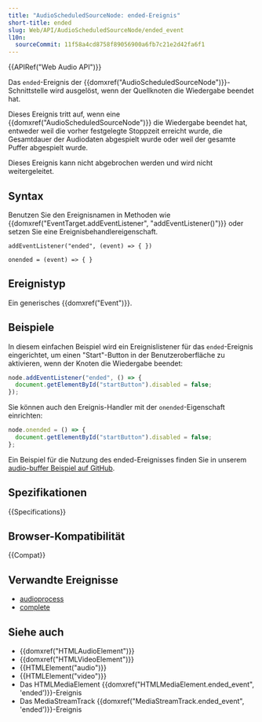 ```yaml
---
title: "AudioScheduledSourceNode: ended-Ereignis"
short-title: ended
slug: Web/API/AudioScheduledSourceNode/ended_event
l10n:
  sourceCommit: 11f58a4cd8758f89056900a6fb7c21e2d42fa6f1
---
```


{{APIRef("Web Audio API")}}

Das `ended`-Ereignis der {{domxref("AudioScheduledSourceNode")}}-Schnittstelle wird ausgelöst, wenn der Quellknoten die Wiedergabe beendet hat.

Dieses Ereignis tritt auf, wenn eine {{domxref("AudioScheduledSourceNode")}} die Wiedergabe beendet hat, entweder weil die vorher festgelegte Stoppzeit erreicht wurde, die Gesamtdauer der Audiodaten abgespielt wurde oder weil der gesamte Puffer abgespielt wurde.

Dieses Ereignis kann nicht abgebrochen werden und wird nicht weitergeleitet.

## Syntax

Benutzen Sie den Ereignisnamen in Methoden wie {{domxref("EventTarget.addEventListener", "addEventListener()")}} oder setzen Sie eine Ereignisbehandlereigenschaft.

```js-nolint
addEventListener("ended", (event) => { })

onended = (event) => { }
```

## Ereignistyp

Ein generisches {{domxref("Event")}}.

## Beispiele

In diesem einfachen Beispiel wird ein Ereignislistener für das `ended`-Ereignis eingerichtet, um einen "Start"-Button in der Benutzeroberfläche zu aktivieren, wenn der Knoten die Wiedergabe beendet:

```js
node.addEventListener("ended", () => {
  document.getElementById("startButton").disabled = false;
});
```

Sie können auch den Ereignis-Handler mit der `onended`-Eigenschaft einrichten:

```js
node.onended = () => {
  document.getElementById("startButton").disabled = false;
};
```

Ein Beispiel für die Nutzung des ended-Ereignisses finden Sie in unserem [audio-buffer Beispiel auf GitHub](https://mdn.github.io/webaudio-examples/audio-buffer/).

## Spezifikationen

{{Specifications}}

## Browser-Kompatibilität

{{Compat}}

## Verwandte Ereignisse

- [audioprocess](/de/docs/Web/API/ScriptProcessorNode/audioprocess_event)
- [complete](/de/docs/Web/API/OfflineAudioContext/complete_event)

## Siehe auch

- {{domxref("HTMLAudioElement")}}
- {{domxref("HTMLVideoElement")}}
- {{HTMLElement("audio")}}
- {{HTMLElement("video")}}
- Das HTMLMediaElement {{domxref("HTMLMediaElement.ended_event", 'ended')}}-Ereignis
- Das MediaStreamTrack {{domxref("MediaStreamTrack.ended_event", 'ended')}}-Ereignis
